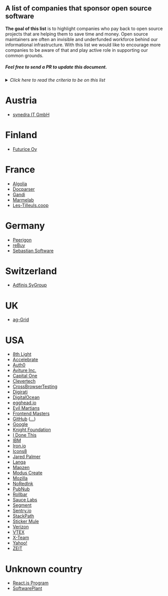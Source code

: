 ## A list of companies that sponsor open source software

**The goal of this list** is to highlight companies who pay back to open source projects that are helping them to save time and money. Open source maintainers are often an invisible and underfunded workforce behind our informational infrastructure. With this list we would like to encourage more companies to be aware of that and play active role in supporting our common grounds.

##### Feel free to send a PR to update this document.

<details>
<summary><em>Click here to read the criteria to be on this list</em></summary>
  <h3>Definitions</h3>
  <ul>
    <li>COMPANY: a legal entity made to generate profit.</li>
    <li>OPEN SOURCE PROJECT: any project under one of the licenses that comply with the open source definition as listed (and defined) on https://opensource.org/licenses</li>
    <li>THIRD-PARTY OPEN SOURCE PROJECT: an OPEN SOURCE PROJECT licensed under a different name to the COMPANY in question.</li>
    <li>SUPPORT (verb): to donate money to maintainers of an OPEN SOURCE PROJECT, or to allocate time for employees to contribute to OPEN SOURCE PROJECTS.</li>
  </ul>
  <h3>Criteria for inclusion</h3>
  <p>In order for an entry to be accepted into this list, the following criteria must be met</p>
  <ul>
    <li>Each entry is a COMPANY which systematically SUPPORTS some THIRD-PARTY OPEN SOURCE PROJECTS.</li>
    <li>Each entry should list the: (1) COMPANY name, (2) link(s) to blog post or page proving the support.</li>
  </ul>
</details> 

# Austria

- [synedra IT GmbH](https://opencollective.com/jfellner)

# Finland

- [Futurice Oy](https://spiceprogram.org/)

# France

- [Algolia](https://opencollective.com/algolia)
- [Docparser](https://opencollective.com/docparser)
- [Gandi](https://www.gandi.net/supports)
- [Marmelab](https://marmelab.com/blog/)
- [Les-Tilleuls.coop](https://les-tilleuls.coop/fr/blog)

# Germany

- [Peerigon](https://opencollective.com/peerigon)
- [reBuy](https://opencollective.com/rebuy)
- [Sebastian Software](https://opencollective.com/sebastiansoft)

# Switzerland

- [Adfinis SyGroup](https://www.adfinis-sygroup.ch/en/about/engagement.html)

# UK

- [ag-Grid](https://opencollective.com/ag-grid)

# USA

- [8th Light](https://opencollective.com/8thlight)
- [Accelebrate](https://opencollective.com/accelebrate)
- [Auth0](https://opencollective.com/auth0)
- [Aviture Inc.](https://opencollective.com/contact4)
- [Capital One](https://opencollective.com/capitalone)
- [Clevertech](https://opencollective.com/michellemcfarland)
- [CrossBrowserTesting](https://opencollective.com/crossbrowsertesting)
- [Digirati](https://opencollective.com/johnbaker)
- [DigitalOcean](https://opencollective.com/digitalocean)
- [egghead.io](https://opencollective.com/joelhooks)
- [Evil Martians](https://evilmartians.com/#oss)
- [Frontend Masters](https://opencollective.com/frontendmasters)
- [GitHub](https://fosster.herokuapp.com/) ([.](https://www.linuxfoundation.org/members/corporate)[.](https://www.freexian.com/en/services/debian-lts.html)[.](https://opencollective.com/github))
- [Google](https://opencollective.com/google)
- [Knight Foundation](https://opencollective.com/knightfdn)
- [I Done This](https://opencollective.com/idonethis)
- [IBM](http://www-03.ibm.com/press/us/en/pressrelease/41926.wss)
- [Iron.io](https://opencollective.com/getiron)
- [Icons8](https://icons8.com/icon)
- [Jared Palmer](https://opencollective.com/jaredpalmer)
- [Langa](https://opencollective.com/langa)
- [Mapzen](https://opencollective.com/mapzen)
- [Modus Create](https://opencollective.com/moduscreate)
- [Mozilla](https://www.mozilla.org/en-US/moss/)
- [NoRedInk](http://tech.noredink.com/post/136615783598/welcome-evan)
- [PubNub](https://opencollective.com/pubnub)
- [Rollbar](https://opencollective.com/rollbar)
- [Sauce Labs](https://opencollective.com/saucelabs)
- [Segment](https://opencollective.com/segment)
- [Sentry.io](https://opencollective.com/sentry)
- [StackPath](https://opencollective.com/stackpath)
- [Sticker Mule](https://opencollective.com/stickermule)
- [Verizon](https://opencollective.com/verizon)
- [VTEX](https://opencollective.com/vtex)
- [X-Team](https://opencollective.com/xteam)
- [Yahoo!](https://opencollective.com/yahoo)
- [ZEIT](https://opencollective.com/zeit)

# Unknown country

- [React.js Program](https://opencollective.com/reactjsprogram)
- [SoftwarePlant](https://opencollective.com/softwareplant)
